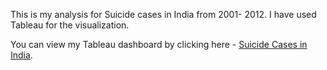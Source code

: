 This is my analysis for Suicide cases in India from 2001- 2012.
I have used Tableau for the visualization.

You can view my Tableau dashboard by clicking here - <a href="https://public.tableau.com/profile/keyur6346#!/vizhome/SuicideCasesinIndia_16137183008900/SuicideCaseAnalysisinIndia" target="_blank">Suicide Cases in India</a>.

